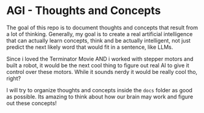 # AGI - Thoughts and Concepts

The goal of this repo is to document thoughts and concepts that result from a lot of thinking. Generally, my goal is to create a real artificial intelligence that can actually learn concepts, think and be actually intelligent, not just predict the next likely word that would fit in a sentence, like LLMs.

Since i loved the Terminator Movie AND i worked with stepper motors and built a robot, it would be the next cool thing to figure out real AI to give it control over these motors. While it sounds nerdy it would be really cool tho, right?

I will try to organize thoughts and concepts inside the `docs` folder as good as possible. Its amazing to think about how our brain may work and figure out these concepts!